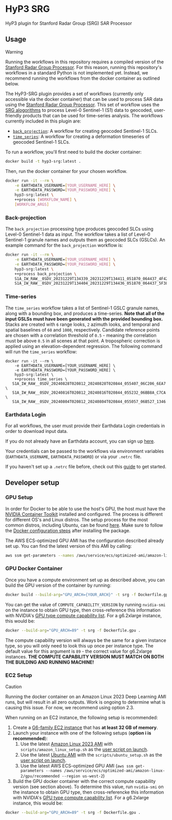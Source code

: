 # HyP3 SRG

HyP3 plugin for Stanford Radar Group (SRG) SAR Processor

## Usage
> [!WARNING]
> Running the workflows in this repository requires a compiled version of the [Stanford Radar Group Processor](https://github.com/asfhyp3/srg). For this reason, running this repository's workflows in a standard Python is not implemented yet. Instead, we recommend running the workflows from the docker container as outlined below.

The HyP3-SRG plugin provides a set of workflows (currently only accessible via the docker container) that can be used to process SAR data using the [Stanford Radar Group Processor](https://github.com/asfhyp3/srg). This set of workflow uses the [SRG alogorithms]((https://doi.org/10.1109/LGRS.2017.2753580)) to process Level-0 Sentinel-1 (S1) data to geocoded, user-friendly products that can be used for time-series analysis. The workflows currently included in this plugin are:

- [`back_projection`](#back-projection): A workflow for creating geocoded Sentinel-1 SLCs.
- [`time_series`](#time-series): A workflow for creating a deformation timeseries of geocoded Sentinel-1 SLCs. 

To run a workflow, you'll first need to build the docker container:
```bash
docker build -t hyp3-srg:latest .
```
Then, run the docker container for your chosen workflow.
```bash
docker run -it --rm \
    -e EARTHDATA_USERNAME=[YOUR_USERNAME_HERE] \
    -e EARTHDATA_PASSWORD=[YOUR_PASSWORD_HERE] \
    hyp3-srg:latest \
    ++process [WORKFLOW_NAME] \
    [WORKFLOW_ARGS]
```

### Back-projection 
The `back_projection` processing type produces geocoded SLCs using Level-0 Sentinel-1 data as input. The workflow takes a list of Level-0 Sentinel-1 granule names and outputs them as geocoded SLCs (GSLCs).
An example command for the `back_projection` workflow is:
```bash
docker run -it --rm \
    -e EARTHDATA_USERNAME=[YOUR_USERNAME_HERE] \
    -e EARTHDATA_PASSWORD=[YOUR_PASSWORD_HERE] \
    hyp3-srg:latest \
    ++process back_projection \
    S1A_IW_RAW__0SDV_20231229T134339_20231229T134411_051870_064437_4F42-RAW \
    S1A_IW_RAW__0SDV_20231229T134404_20231229T134436_051870_064437_5F38-RAW
```

### Time-series
The `time_series` workflow takes a list of Sentinel-1 GSLC granule names, along with a bounding box, and produces a time-series. **Note that all of the input GSLSs must have been generated with the provided bounding box.**  Stacks are created with `6` range looks, `2` azimuth looks,  and temporal and spatial baselines of `60` and `1000`, respectively. Candidate reference points are chosen with a correlation threshold of `0.5` - meaning the correlation must be above `0.5` in all scenes at that point. A tropospheric correction is applied using an elevation-dependent regression.
 The following command will run the `time_series` workflow: 
```
docker run -it --rm \
    -e EARTHDATA_USERNAME=[YOUR_USERNAME_HERE] \
    -e EARTHDATA_PASSWORD=[YOUR_PASSWORD_HERE] \
    hyp3-srg:latest \
    ++process time_series \
   S1A_IW_RAW__0SDV_20240828T020812_20240828T020844_055407_06C206_6EA7 \
   S1A_IW_RAW__0SDV_20240816T020812_20240816T020844_055232_06BB8A_C7CA \
   S1A_IW_RAW__0SDV_20240804T020812_20240804T020844_055057_06B527_1346
```
### Earthdata Login

For all workflows, the user must provide their Earthdata Login credentials in order to download input data.

If you do not already have an Earthdata account, you can sign up [here](https://urs.earthdata.nasa.gov/home).

Your credentials can be passed to the workflows via environment variables (`EARTHDATA_USERNAME`, `EARTHDATA_PASSWORD`) or via your `.netrc` file.

If you haven't set up a `.netrc` file
before, check out this [guide](https://harmony.earthdata.nasa.gov/docs#getting-started) to get started.


## Developer setup
### GPU Setup
In order for Docker to be able to use the host's GPU, the host must have the [NVIDIA Container Toolkit](https://docs.nvidia.com/datacenter/cloud-native/container-toolkit/latest/index.html) installed and configured. 
The process is different for different OS's and Linux distros. The setup process for the most common distros, including Ubuntu, 
can be found [here](https://docs.nvidia.com/datacenter/cloud-native/container-toolkit/latest/install-guide.html#configuration). Make sure to follow the [Docker configuration steps](https://docs.nvidia.com/datacenter/cloud-native/container-toolkit/latest/install-guide.html#configuration) after installing the package.

The AWS ECS-optimized GPU AMI has the configuration described already set up. You can find the latest version of this AMI by calling:
```bash
aws ssm get-parameters --names /aws/service/ecs/optimized-ami/amazon-linux-2/gpu/recommended --region us-west-2
```

### GPU Docker Container
Once you have a compute environment set up as described above, you can build the GPU version of the container by running:
```bash
docker build --build-arg="GPU_ARCH={YOUR_ARCH}" -t srg -f Dockerfile.gpu .
```

You can get the value of `COMPUTE_CAPABILITY_VERSION` by running `nvidia-smi` on the instance to obtain GPU type, then cross-reference this information with NVIDIA's [GPU type compute capability list](https://developer.nvidia.com/cuda-gpus). For a g6.2xlarge instance, this would be:
```bash
docker --build-arg="GPU_ARCH=89" -t srg -f Dockerfile.gpu .
```
The compute capability version will always be the same for a given instance type, so you will only need to look this up once per instance type.
The default value for this argument is `89` - the correct value for g6.2xlarge instances.
**THE COMPUTE CAPABILITY VERSION MUST MATCH ON BOTH THE BUILDING AND RUNNING MACHINE!**

### EC2 Setup
> [!CAUTION]
> Running the docker container on an Amazon Linux 2023 Deep Learning AMI runs, but will result in all zero outputs. Work is ongoing to determine what is causing this issue. For now, we recommend using option 2.3.

When running on an EC2 instance, the following setup is recommended:
1. Create a [G6-family EC2 instance](https://aws.amazon.com/ec2/instance-types/g6/) that has **at least 32 GB of memory**.
2. Launch your instance with one of the following setups (**option i is recommended**):
    1. Use the latest [Amazon Linux 2023 AMI](https://docs.aws.amazon.com/linux/al2023/ug/ec2.html) with `scripts/amazon_linux_setup.sh` as the [user script on launch](https://docs.aws.amazon.com/AWSEC2/latest/UserGuide/user-data.html).
    2. Use the latest [Ubuntu AMI](https://cloud-images.ubuntu.com/locator/ec2/) with the `scripts/ubuntu_setup.sh` as the [user script on launch](https://docs.aws.amazon.com/AWSEC2/latest/UserGuide/user-data.html).
    3. Use the latest AWS ECS-optimized GPU AMI (`aws ssm get-parameters --names /aws/service/ecs/optimized-ami/amazon-linux-2/gpu/recommended --region us-west-2`)
3. Build the GPU docker container with the correct compute capability version (see section above). To determine this value, run `nvidia-smi` on the instance to obtain GPU type, then cross-referencke this information with NVIDIA's [GPU type compute capability list](https://developer.nvidia.com/cuda-gpus). For a g6.2xlarge instance, this would be:
```bash
docker --build-arg="GPU_ARCH=89" -t srg -f Dockerfile.gpu .
```
